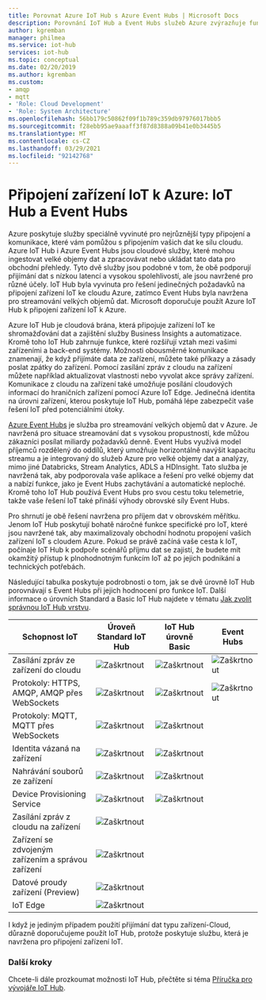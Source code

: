 ```yaml
---
title: Porovnat Azure IoT Hub s Azure Event Hubs | Microsoft Docs
description: Porovnání IoT Hub a Event Hubs služeb Azure zvýrazňuje funkční rozdíly a případy použití. Porovnání zahrnuje podporované protokoly, správu zařízení, monitorování a nahrávání souborů.
author: kgremban
manager: philmea
ms.service: iot-hub
services: iot-hub
ms.topic: conceptual
ms.date: 02/20/2019
ms.author: kgremban
ms.custom:
- amqp
- mqtt
- 'Role: Cloud Development'
- 'Role: System Architecture'
ms.openlocfilehash: 56bb179c50862f09f1b789c359db97976017bbb5
ms.sourcegitcommit: f28ebb95ae9aaaff3f87d8388a09b41e0b3445b5
ms.translationtype: MT
ms.contentlocale: cs-CZ
ms.lasthandoff: 03/29/2021
ms.locfileid: "92142768"
---
```

# <a name="connecting-iot-devices-to-azure-iot-hub-and-event-hubs"></a>Připojení zařízení IoT k Azure: IoT Hub a Event Hubs

Azure poskytuje služby speciálně vyvinuté pro nejrůznější typy připojení a komunikace, které vám pomůžou s připojením vašich dat ke sílu cloudu. Azure IoT Hub i Azure Event Hubs jsou cloudové služby, které mohou ingestovat velké objemy dat a zpracovávat nebo ukládat tato data pro obchodní přehledy. Tyto dvě služby jsou podobné v tom, že obě podporují přijímání dat s nízkou latencí a vysokou spolehlivostí, ale jsou navržené pro různé účely. IoT Hub byla vyvinuta pro řešení jedinečných požadavků na připojení zařízení IoT ke cloudu Azure, zatímco Event Hubs byla navržena pro streamování velkých objemů dat. Microsoft doporučuje použít Azure IoT Hub k připojení zařízení IoT k Azure.

Azure IoT Hub je cloudová brána, která připojuje zařízení IoT ke shromažďování dat a zajištění služby Business Insights a automatizace. Kromě toho IoT Hub zahrnuje funkce, které rozšiřují vztah mezi vašimi zařízeními a back-end systémy. Možnosti obousměrné komunikace znamenají, že když přijímáte data ze zařízení, můžete také příkazy a zásady poslat zpátky do zařízení. Pomocí zasílání zpráv z cloudu na zařízení můžete například aktualizovat vlastnosti nebo vyvolat akce správy zařízení. Komunikace z cloudu na zařízení také umožňuje posílání cloudových informací do hraničních zařízení pomocí Azure IoT Edge. Jedinečná identita na úrovni zařízení, kterou poskytuje IoT Hub, pomáhá lépe zabezpečit vaše řešení IoT před potenciálními útoky. 

[Azure Event Hubs](../event-hubs/event-hubs-about.md) je služba pro streamování velkých objemů dat v Azure. Je navržená pro situace streamování dat s vysokou propustností, kde můžou zákazníci posílat miliardy požadavků denně. Event Hubs využívá model příjemců rozdělený do oddílů, který umožňuje horizontálně navýšit kapacitu streamu a je integrovaný do služeb Azure pro velké objemy dat a analýzy, mimo jiné Databricks, Stream Analytics, ADLS a HDInsight. Tato služba je navržená tak, aby podporovala vaše aplikace a řešení pro velké objemy dat a nabízí funkce, jako je Event Hubs zachytávání a automatické neploché. Kromě toho IoT Hub používá Event Hubs pro svou cestu toku telemetrie, takže vaše řešení IoT také přináší výhody obrovské síly Event Hubs.

Pro shrnutí je obě řešení navržena pro příjem dat v obrovském měřítku. Jenom IoT Hub poskytují bohatě náročné funkce specifické pro IoT, které jsou navržené tak, aby maximalizovaly obchodní hodnotu propojení vašich zařízení IoT s cloudem Azure.  Pokud se právě začíná vaše cesta k IoT, počínaje IoT Hub k podpoře scénářů příjmu dat se zajistí, že budete mít okamžitý přístup k plnohodnotným funkcím IoT až po jejich podnikání a technických potřebách.

Následující tabulka poskytuje podrobnosti o tom, jak se dvě úrovně IoT Hub porovnávají s Event Hubs při jejich hodnocení pro funkce IoT. Další informace o úrovních Standard a Basic IoT Hub najdete v tématu [Jak zvolit správnou IoT Hub vrstvu](iot-hub-scaling.md).

| Schopnost IoT | Úroveň Standard IoT Hub | IoT Hub úrovně Basic | Event Hubs |
| --- | --- | --- | --- |
| Zasílání zpráv ze zařízení do cloudu | ![Zaškrtnout][checkmark] | ![Zaškrtnout][checkmark] | ![Zaškrtnout][checkmark] |
| Protokoly: HTTPS, AMQP, AMQP přes WebSockets | ![Zaškrtnout][checkmark] | ![Zaškrtnout][checkmark] | ![Zaškrtnout][checkmark] |
| Protokoly: MQTT, MQTT přes WebSockets | ![Zaškrtnout][checkmark] | ![Zaškrtnout][checkmark] |  |
| Identita vázaná na zařízení | ![Zaškrtnout][checkmark] | ![Zaškrtnout][checkmark] |  |
| Nahrávání souborů ze zařízení | ![Zaškrtnout][checkmark] | ![Zaškrtnout][checkmark] |  |
| Device Provisioning Service | ![Zaškrtnout][checkmark] | ![Zaškrtnout][checkmark] |  |
| Zasílání zpráv z cloudu na zařízení | ![Zaškrtnout][checkmark] |  |  |
| Zařízení se zdvojeným zařízením a správou zařízení | ![Zaškrtnout][checkmark] |  |  |
| Datové proudy zařízení (Preview) | ![Zaškrtnout][checkmark] |  |  |
| IoT Edge | ![Zaškrtnout][checkmark] |  |  |

I když je jediným případem použití přijímání dat typu zařízení-Cloud, důrazně doporučujeme použít IoT Hub, protože poskytuje službu, která je navržena pro připojení zařízení IoT. 

### <a name="next-steps"></a>Další kroky

Chcete-li dále prozkoumat možnosti IoT Hub, přečtěte si téma [Příručka pro vývojáře IoT Hub](iot-hub-devguide.md).

<!-- This one reference link is used over and over. --robinsh -->
[checkmark]: ./media/iot-hub-compare-event-hubs/ic195031.png